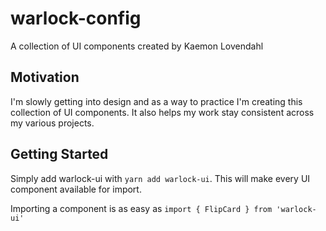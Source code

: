 # warlock-config

A collection of UI components created by Kaemon Lovendahl

## Motivation

I'm slowly getting into design and as a way to practice I'm creating this collection of UI components. It also helps my work stay consistent across my various projects.

## Getting Started

Simply add warlock-ui with `yarn add warlock-ui`. This will make every UI component available for import.

Importing a component is as easy as `import { FlipCard } from 'warlock-ui'`
